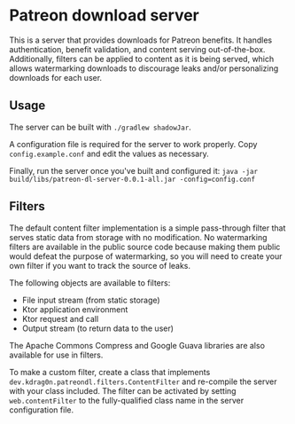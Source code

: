 # Patreon download server

This is a server that provides downloads for Patreon benefits. It handles authentication, benefit validation, and content serving out-of-the-box. Additionally, filters can be applied to content as it is being served, which allows watermarking downloads to discourage leaks and/or personalizing downloads for each user.

## Usage

The server can be built with `./gradlew shadowJar`.

A configuration file is required for the server to work properly. Copy `config.example.conf` and edit the values as necessary.

Finally, run the server once you've built and configured it: `java -jar build/libs/patreon-dl-server-0.0.1-all.jar -config=config.conf`

## Filters

The default content filter implementation is a simple pass-through filter that serves static data from storage with no modification. No watermarking filters are available in the public source code because making them public would defeat the purpose of watermarking, so you will need to create your own filter if you want to track the source of leaks. 

The following objects are available to filters:

- File input stream (from static storage)
- Ktor application environment
- Ktor request and call
- Output stream (to return data to the user)

The Apache Commons Compress and Google Guava libraries are also available for use in filters.

To make a custom filter, create a class that implements `dev.kdrag0n.patreondl.filters.ContentFilter` and re-compile the server with your class included. The filter can be activated by setting `web.contentFilter` to the fully-qualified class name in the server configuration file. 